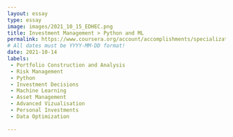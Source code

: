 ```yaml
---
layout: essay
type: essay
image: images/2021_10_15_EDHEC.png
title: Investment Management > Python and ML
permalink: https://www.coursera.org/account/accomplishments/specialization/U9PNP7C3B9N4
# All dates must be YYYY-MM-DD format!
date: 2021-10-14
labels:
 - Portfolio Construction and Analysis
 - Risk Management
 - Python
 - Investment Decisions
 - Machine Learning
 - Asset Management
 - Advanced Vizualisation
 - Personal Investments
 - Data Optimization
  
---
```

